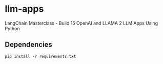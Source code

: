 # llm-apps
LangChain Masterclass - Build 15 OpenAI and LLAMA 2 LLM Apps Using Python 


## Dependencies
```
pip install -r requirements.txt
```